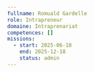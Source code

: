 ```yaml
---
fullname: Romuald Gardelle
role: Intrapreneur
domaine: Intraprenariat
competences: []
missions:
  - start: 2025-06-18
    end: 2025-12-18
    status: admin
---
```

